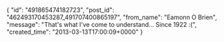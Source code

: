  {
   "id": "491865474182723",
   "post_id": "462493170453287_491707400865197",
   "from_name": "Eamonn O Brien",
   "message": "That's what I've come to understand... Since 1922 :(",
   "created_time": "2013-03-13T17:00:09+0000"
 }
